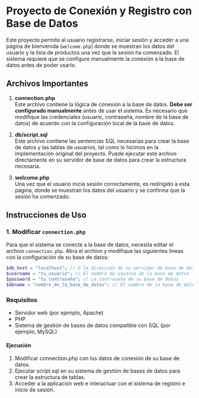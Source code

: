 # Proyecto de Conexión y Registro con Base de Datos


Este proyecto permite al usuario registrarse, iniciar sesión y acceder a una página de bienvenida (`welcome.php`) donde se muestran los datos del usuario y la lista de productos una vez que la sesión ha comenzado. El sistema requiere que se configure manualmente la conexión a la base de datos antes de poder usarlo.

## Archivos Importantes

1. **connection.php**  
   Este archivo contiene la lógica de conexión a la base de datos. **Debe ser configurado manualmente** antes de usar el sistema. Es necesario que modifique las credenciales (usuario, contraseña, nombre de la base de datos) de acuerdo con la configuración local de la base de datos.

2. **db/script.sql**  
   Este archivo contiene las sentencias SQL necesarias para crear la base de datos y las tablas de usuarios, tal como lo hicimos en la implementación original del proyecto. Puede ejecutar este archivo directamente en su servidor de base de datos para crear la estructura necesaria.

3. **welcome.php**  
   Una vez que el usuario inicia sesión correctamente, es redirigido a esta página, donde se muestran los datos del usuario y se confirma que la sesión ha comenzado.

## Instrucciones de Uso

### 1. Modificar `connection.php`

Para que el sistema se conecte a la base de datos, necesita editar el archivo `connection.php`. Abra el archivo y modifique las siguientes líneas con la configuración de su base de datos:

```php
$db_host = "localhost"; // O la dirección de su servidor de base de datos
$username = "tu_usuario"; // El nombre de usuario de la base de datos
$password = "tu_contraseña"; // La contraseña de su base de datos
$dbname = "nombre_de_la_base_de_datos"; // El nombre de la base de datos a la que desea conectarte
```



### Requisitos
- Servidor web (por ejemplo, Apache)
- PHP
- Sistema de gestión de bases de datos compatible con SQL (por ejemplo, MySQL)
#### Ejecución
1. Modificar connection.php con los datos de conexión de su base de datos.
2. Ejecutar script.sql en su sistema de gestión de bases de datos para crear la estructura de tablas.
3. Acceder a la aplicación web e interactuar con el sistema de registro e inicio de sesión.

